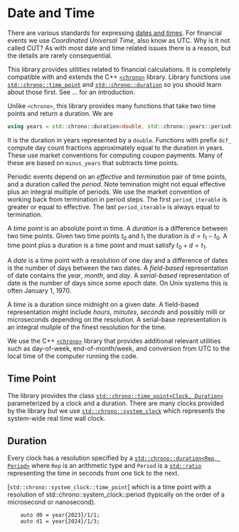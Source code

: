# Date and Time

There are various standards for expressing 
[dates and times](https://www.ipses.com/eng/in-depth-analysis/standard-of-time-definition/).
For financial events we use _Coordinated Universal Time_, also know as UTC.
Why is it not called CUT? As with most date and time related issues there
is a reason, but the details are rarely consequential.

This library provides utilities related to financial calculations.
It is completely compatible with and extends the C++ 
[`<chrono>`](https://en.cppreference.com/w/cpp/chrono)
library. Library functions use 
[`std::chrono::time_point`](https://en.cppreference.com/w/cpp/chrono/time_point)
and 
[`std::chrono::duration`](https://en.cppreference.com/w/cpp/chrono/duration)
so you should learn about those first. See ... for an introduction.

Unlike `<chrono>`, this library provides many functions that take two time points and return a duration.
We are
```C++
using years = std::chrono::duration<double, std::chrono::years::period>;
```
It is the duration in years represented by a `double`.
Functions with prefix `dcf_` compute day count fractions approximately equal to the duration in years.
These use market conventions for computing coupon payments.
Many of these are based on `minus_years` that subtracts time points.

Periodic events depend on an _effective_ and _termination_ pair of time points,
and a duration called the _period_. Note temination might
not equal effective plus an integral multiple of periods. We use
the market convention of working back from termination in period steps.
The first `period_iterable` is greater or equal to effective.
The last `period_iterable` is always equal to termination.


A _time point_ is an absolute point in time. 
A _duration_ is a difference between two time points.
Given two time points $t_0$ and $t_1$ the duration is $d = t_1 - t_0$.
A time point plus a duration is a time point and must satisfy $t_0 + d = t_1$.

A _date_ is a time point with a resolution of one day and a difference of dates is the number of days
between the two dates. A _field-based_ representation of date contains the _year_, _month_, and _day_.
A _serial-based_ representation of date is the number of days since some _epoch_ date.
On Unix systems this is often January 1, 1970.

A _time_ is a duration since midnight on a given date. A field-based
representation might include _hours_, _minutes_, _seconds_ and possibly
milli or microseconds depending on the resolution. A serial-base representation
is an integral muliple of the finest resolution for the time.

We use the C++ [`<chrono>`](https://en.cppreference.com/w/cpp/chrono) library that provides
additional relevant utilities such as day-of-week, end-of-month/week, and conversion
from UTC to the local time of the computer running the code.

## Time Point

The library provides the class 
[`std::chrono::time_point<Clock, Duration>`](https://en.cppreference.com/w/cpp/chrono/time_point)
parameterized by a clock and a duration. There are many clocks provided by
the library but we use 
[`std::chrono::system_clock`](https://en.cppreference.com/w/cpp/chrono/system_clock)
which represents the system-wide real time wall clock.

## Duration

Every clock has a resolution specified by a
[`std::chrono::duration<Rep, Period>`](https://en.cppreference.com/w/cpp/chrono/duration)
where `Rep` is an arithmetic type and `Period` is a 
[`std::ratio`](https://en.cppreference.com/w/cpp/numeric/ratio/ratio)
representing the time in seconds from one tick to the next.

[`std::chrono::system_clock::time_point`] which is a time point with a resolution of std::chrono::system_clock::period (typically on the order of a microsecond or nanosecond).

```
	auto d0 = year{2023}/1/1;
	auto d1 = year{2024}/1/3;

```